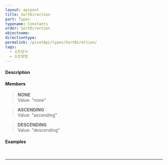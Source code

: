 ```yaml
---
layout: apipost
title: SortDirection
part: Types
typename: Constants
order: SortDirection
objectname: 
directiontype: 
permalink: /pivotApi/types/SortDirection/
tags:
  - 소트방식
  - 소트방법
---
```


#### Description


#### Members

> **NONE**   
> Value: "none"  
>    

> **ASCENDING**  
> Value: "ascending"   
>   

> **DESCENDING**  
> Value: "descending"   
>   


#### Examples   

<pre class="prettyprint">

</pre>

---

